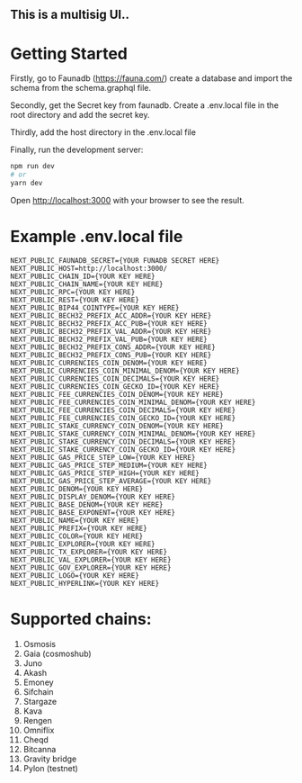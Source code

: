 ## This is a multisig UI..

# Getting Started

Firstly, go to Faunadb (https://fauna.com/) create a database and import the schema from the schema.graphql file. 

Secondly, get the Secret key from faunadb. Create a .env.local file in the root directory and add the secret key.

Thirdly, add the host directory in the .env.local file

Finally, run the development server:

```bash
npm run dev
# or
yarn dev
```

Open [http://localhost:3000](http://localhost:3000) with your browser to see the result.

# Example .env.local file

```
NEXT_PUBLIC_FAUNADB_SECRET={YOUR FUNADB SECRET HERE}
NEXT_PUBLIC_HOST=http://localhost:3000/
NEXT_PUBLIC_CHAIN_ID={YOUR KEY HERE} 
NEXT_PUBLIC_CHAIN_NAME={YOUR KEY HERE} 
NEXT_PUBLIC_RPC={YOUR KEY HERE} 
NEXT_PUBLIC_REST={YOUR KEY HERE} 
NEXT_PUBLIC_BIP44_COINTYPE={YOUR KEY HERE} 
NEXT_PUBLIC_BECH32_PREFIX_ACC_ADDR={YOUR KEY HERE} 
NEXT_PUBLIC_BECH32_PREFIX_ACC_PUB={YOUR KEY HERE} 
NEXT_PUBLIC_BECH32_PREFIX_VAL_ADDR={YOUR KEY HERE} 
NEXT_PUBLIC_BECH32_PREFIX_VAL_PUB={YOUR KEY HERE} 
NEXT_PUBLIC_BECH32_PREFIX_CONS_ADDR={YOUR KEY HERE} 
NEXT_PUBLIC_BECH32_PREFIX_CONS_PUB={YOUR KEY HERE} 
NEXT_PUBLIC_CURRENCIES_COIN_DENOM={YOUR KEY HERE} 
NEXT_PUBLIC_CURRENCIES_COIN_MINIMAL_DENOM={YOUR KEY HERE} 
NEXT_PUBLIC_CURRENCIES_COIN_DECIMALS={YOUR KEY HERE} 
NEXT_PUBLIC_CURRENCIES_COIN_GECKO_ID={YOUR KEY HERE} 
NEXT_PUBLIC_FEE_CURRENCIES_COIN_DENOM={YOUR KEY HERE} 
NEXT_PUBLIC_FEE_CURRENCIES_COIN_MINIMAL_DENOM={YOUR KEY HERE} 
NEXT_PUBLIC_FEE_CURRENCIES_COIN_DECIMALS={YOUR KEY HERE} 
NEXT_PUBLIC_FEE_CURRENCIES_COIN_GECKO_ID={YOUR KEY HERE} 
NEXT_PUBLIC_STAKE_CURRENCY_COIN_DENOM={YOUR KEY HERE} 
NEXT_PUBLIC_STAKE_CURRENCY_COIN_MINIMAL_DENOM={YOUR KEY HERE} 
NEXT_PUBLIC_STAKE_CURRENCY_COIN_DECIMALS={YOUR KEY HERE} 
NEXT_PUBLIC_STAKE_CURRENCY_COIN_GECKO_ID={YOUR KEY HERE} 
NEXT_PUBLIC_GAS_PRICE_STEP_LOW={YOUR KEY HERE} 
NEXT_PUBLIC_GAS_PRICE_STEP_MEDIUM={YOUR KEY HERE} 
NEXT_PUBLIC_GAS_PRICE_STEP_HIGH={YOUR KEY HERE} 
NEXT_PUBLIC_GAS_PRICE_STEP_AVERAGE={YOUR KEY HERE} 
NEXT_PUBLIC_DENOM={YOUR KEY HERE} 
NEXT_PUBLIC_DISPLAY_DENOM={YOUR KEY HERE} 
NEXT_PUBLIC_BASE_DENOM={YOUR KEY HERE} 
NEXT_PUBLIC_BASE_EXPONENT={YOUR KEY HERE} 
NEXT_PUBLIC_NAME={YOUR KEY HERE} 
NEXT_PUBLIC_PREFIX={YOUR KEY HERE} 
NEXT_PUBLIC_COLOR={YOUR KEY HERE} 
NEXT_PUBLIC_EXPLORER={YOUR KEY HERE} 
NEXT_PUBLIC_TX_EXPLORER={YOUR KEY HERE} 
NEXT_PUBLIC_VAL_EXPLORER={YOUR KEY HERE} 
NEXT_PUBLIC_GOV_EXPLORER={YOUR KEY HERE} 
NEXT_PUBLIC_LOGO={YOUR KEY HERE} 
NEXT_PUBLIC_HYPERLINK={YOUR KEY HERE} 
```

# Supported chains:

1. Osmosis
2. Gaia (cosmoshub)
3. Juno
4. Akash
5. Emoney
6. Sifchain
7. Stargaze
8. Kava
9. Rengen
10. Omniflix
11. Cheqd
12. Bitcanna
13. Gravity bridge
14. Pylon (testnet)

